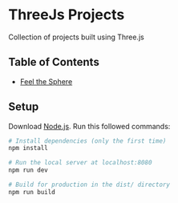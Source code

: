 # ThreeJs Projects
Collection of projects built using Three.js

## Table of Contents
- [Feel the Sphere](https://github.com/Lofredoa1/ThreeJS/tree/master/feel-the-sphere)

## Setup
Download [Node.js](https://nodejs.org/en/download/).
Run this followed commands:

``` bash
# Install dependencies (only the first time)
npm install

# Run the local server at localhost:8080
npm run dev

# Build for production in the dist/ directory
npm run build
```